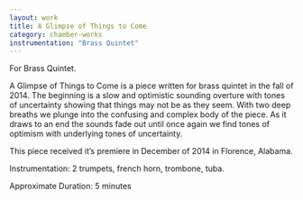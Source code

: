 ```yaml
---
layout: work
title: A Glimpse of Things to Come
category: chamber-works
instrumentation: "Brass Quintet"
---
```


For Brass Quintet.

A Glimpse of Things to Come is a piece written for brass quintet in the fall of 2014. The beginning is a slow and optimistic sounding overture with tones of uncertainty showing that things may not be as they seem. With two deep breaths we plunge into the confusing and complex body of the piece. As it draws to an end the sounds fade out until once again we find tones of optimism with underlying tones of uncertainty.

This piece received it’s premiere in December of 2014 in Florence, Alabama.

Instrumentation: 2 trumpets, french horn, trombone, tuba.

Approximate Duration: 5 minutes
